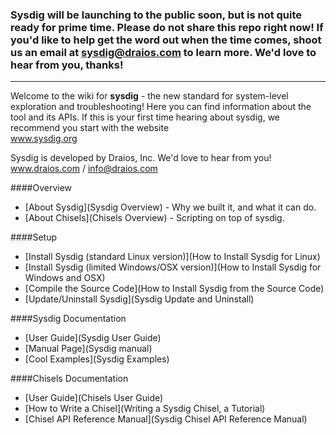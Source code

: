 ### Sysdig will be launching to the public soon, but is not quite ready for prime time. Please do not share this repo right now! If you'd like to help get the word out when the time comes, shoot us an email at sysdig@draios.com to learn more. We'd love to hear from you, thanks!
***

Welcome to the wiki for **sysdig** - the new standard for system-level exploration and troubleshooting! Here you can find information about the tool and its APIs. If this is your first time hearing about sysdig, we recommend you start with the website  
www.sysdig.org

Sysdig is developed by Draios, Inc. We'd love to hear from you!  
www.draios.com / <info@draios.com>  

####Overview
* [About Sysdig](Sysdig Overview) - Why we built it, and what it can do.
* [About Chisels](Chisels Overview) - Scripting on top of sysdig.

####Setup 
* [Install Sysdig (standard Linux version)](How to Install Sysdig for Linux)  
* [Install Sysdig (limited Windows/OSX version)](How to Install Sysdig for Windows and OSX)  
* [Compile the Source Code](How to Install Sysdig from the Source Code)  
* [Update/Uninstall Sysdig](Sysdig Update and Uninstall)  

####Sysdig Documentation
* [User Guide](Sysdig User Guide)  
* [Manual Page](Sysdig manual)  
* [Cool Examples](Sysdig Examples)

####Chisels Documentation
* [User Guide](Chisels User Guide)
* [How to Write a Chisel](Writing a Sysdig Chisel, a Tutorial)  
* [Chisel API Reference Manual](Sysdig Chisel API Reference Manual)
